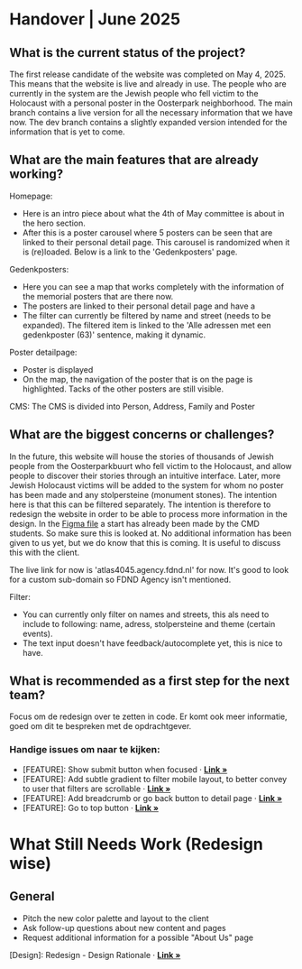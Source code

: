 # Handover | June 2025

## What is the current status of the project?
The first release candidate of the website was completed on May 4, 2025.
This means that the website is live and already in use.
The people who are currently in the system are the Jewish people who fell victim to the Holocaust with a personal poster in the Oosterpark neighborhood.
The main branch contains a live version for all the necessary information that we have now.
The dev branch contains a slightly expanded version intended for the information that is yet to come.

## What are the main features that are already working?
Homepage: 
- Here is an intro piece about what the 4th of May committee is about in the hero section.
- After this is a poster carousel where 5 posters can be seen that are linked to their personal detail page.
This carousel is randomized when it is (re)loaded. Below is a link to the 'Gedenkposters' page.

Gedenkposters:
- Here you can see a map that works completely with the information of the memorial posters that are there now.
- The posters are linked to their personal detail page and have a
- The filter can currently be filtered by name and street (needs to be expanded). The filtered item is linked to the 'Alle adressen met een gedenkposter (63)' sentence, making it dynamic.

Poster detailpage: 
- Poster is displayed
- On the map, the navigation of the poster that is on the page is highlighted. Tacks of the other posters are still visible.

<!--
Branches:
insert welke branches goed zijn om naar te kijken
-->

CMS: 
The CMS is divided into Person, Address, Family and Poster

## What are the biggest concerns or challenges?
In the future, this website will house the stories of thousands of Jewish people from the Oosterparkbuurt who fell victim to the Holocaust,
and allow people to discover their stories through an intuitive interface.
Later, more Jewish Holocaust victims will be added to the system for whom no poster has been made and any stolpersteine ​​(monument stones).
The intention here is that this can be filtered separately.
The intention is therefore to redesign the website in order to be able to process more information in the design.
In the [Figma file](https://www.figma.com/design/bHh40tuxL1RjtEcWVJpZjF/Atlas-40-45?node-id=0-1&t=EaUPwnSQPBKCCWbI-1) a start has already been made by the CMD students.
So make sure this is looked at. No additional information has been given to us yet, but we do know that this is coming.
It is useful to discuss this with the client.

The live link for now is 'atlas4045.agency.fdnd.nl' for now. It's good to look for a custom sub-domain so FDND Agency isn't mentioned.

Filter:
- You can currently only filter on names and streets, this als need to include to following: name, adress, stolpersteine and theme (certain events).
- The text input doesn't have feedback/autocomplete yet, this is nice to have.


## What is recommended as a first step for the next team?
Focus om de redesign over te zetten in code.
Er komt ook meer informatie, goed om dit te bespreken met de opdrachtgever.

<!--
Branches:
insert welke branches goed zijn om naar te kijken
-->

### Handige issues om naar te kijken:
- [FEATURE]: Show submit button when focused · <a href="https://github.com/fdnd-agency/atlas4045/issues/299"><strong>Link »</strong></a>
- [FEATURE]: Add subtle gradient to filter mobile layout, to better convey to user that filters are scrollable · <a href="https://github.com/fdnd-agency/atlas4045/issues/298"><strong>Link »</strong></a>
- [FEATURE]: Add breadcrumb or go back button to detail page · <a href="https://github.com/fdnd-agency/atlas4045/issues/247"><strong>Link »</strong></a>
- [FEATURE]: Go to top button · <a href="https://github.com/fdnd-agency/atlas4045/issues/297"><strong>Link »</strong></a>


# What Still Needs Work (Redesign wise)

## General
- Pitch the new color palette and layout to the client
- Ask follow-up questions about new content and pages
- Request additional information for a possible "About Us" page

[Design]: Redesign - Design Rationale · <a href="https://drive.google.com/drive/folders/1i0p20Qo49K7KSzdiipvAw-hiTpzJVOH8"><strong>Link »</strong></a>

